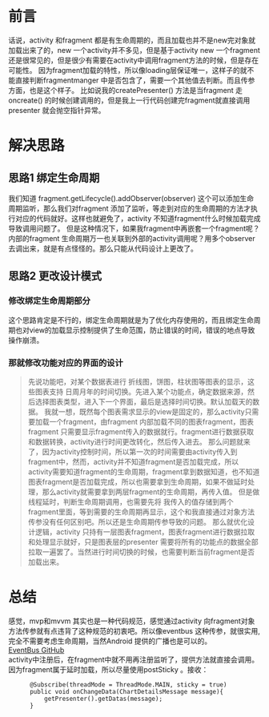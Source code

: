 
# 前言
话说，activity 和fragment 都是有生命周期的，而且加载也并不是new完对象就加载出来了的，new 一个activity并不多见，但是基于activity new 一个fragment还是很常见的，但是很少有需要在activity中调用fragment方法的时候，但是存在可能性。
因为fragment加载的特性，所以像loading层保证唯一，这样子的就不能直接判断fragmentmanger 中是否包含了，需要一个其他值去判断。而且传参方面，也是这个样子。
比如说我的createPresenter() 方法是当fragment 走oncreate() 的时候创建调用的，但是我上一行代码创建完fragment就直接调用presenter 就会抛空指针异常。
# 解决思路
## 思路1 绑定生命周期
我们知道 fragment.getLifecycle().addObserver(observer) 这个可以添加生命周期监听，那么我们对fragment 添加了监听，等走到对应的生命周期的方法才执行对应的代码就好。这样也就避免了，activity 不知道fragment什么时候加载完成导致调用问题了。
但是这种情况下，如果我fragment中再嵌套一个fragment呢？内部的fragment 生命周期万一也关联到外部的activity调用呢？用多个observer去调出来，就是有点怪怪的。那么只能从代码设计上更改了。
## 思路2 更改设计模式
### 修改绑定生命周期部分
这个思路肯定是不行的，绑定生命周期就是为了优化内存使用的，而且绑定生命周期也对view的加载显示控制提供了生命范围，防止错误的时间，错误的地点导致操作崩溃。
### 那就修改功能对应的界面的设计
> 先说功能吧，对某个数据表进行 折线图，饼图，柱状图等图表的显示，这些图表支持 日周月年的时间切换。先进入某个功能点，确定数据来源，然后选择图表类型，进入下一个界面，最后是选择时间切换。默认加载天的数据。
> 我就一想，既然每个图表需求显示的view是固定的，那么activity只需要加载一个fragment，由fragment 内部加载不同的图表fragment，图表fragment 只需要显示fragment传入的数据就行。fragment进行数据获取和数据转换，activity进行时间更改转化，然后传入进去。
> 那么问题就来了，因为activity控制时间，所以第一次的时间需要由activity传入到fragment中，然而，activity并不知道fragment是否加载完成，所以activity需要知道fragment的生命周期，fragment拿到数据知道，也不知道图表fragment是否加载完成，所以也需要拿到生命周期，如果不做延时处理，那么activity就需要拿到两层fragment的生命周期，再传入值。
> 但是做线程延时，判断生命周期调用，也需要先将 我传入的值存储到两个fragment里面，等到需要的生命周期再显示，这个和我直接通过对象方法传参没有任何区别吧。所以还是生命周期传参导致的问题。
> 那么就优化设计逻辑，activity 只持有一层图表fragment，图表fragment进行数据拉取和处理显示就好，只是图表层的presenter 需要将所有的功能点的数据全部拉取一遍罢了。当然进行时间切换的时候，也需要判断当前fragment是否加载出来。

# 总结
感觉，mvp和mvvm 其实也是一种代码规范，感觉通过activity 向fragment对象方法传参就有点违背了这种规范的初衷吧。所以像eventbus 这种传参，就很实用,完全不需要考虑生命周期，当然Android 提供的广播也是可以的。
<br>[EventBus GitHub](https://github.com/greenrobot/EventBus)<br>
activity中注册后，在fragment中就不用再注册监听了，提供方法就直接会调用。因为fragment属于延时加载，所以尽量使用postSticky 。接收：
````  
      @Subscribe(threadMode = ThreadMode.MAIN, sticky = true)
      public void onChangeData(ChartDetailsMessage message){
          getPresenter().getDatas(message);
      }
````